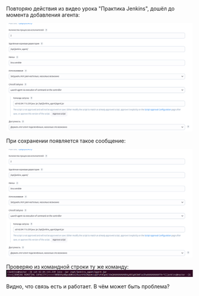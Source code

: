 Повторяю действия из видео урока "Практика Jenkins", дошёл до момента добавления агента:

![add agent](images/image01.png)

При сохранении появляется такое сообщение:

![error](images/image01.png)

Проверяю из командной строки ту же команду:
![console](images/image03.png)

Видно, что связь есть и работает.
В чём может быть проблема?

